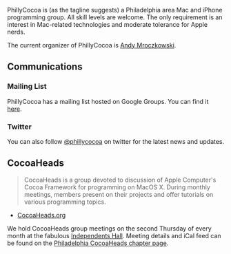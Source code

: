 PhillyCocoa is (as the tagline suggests) a Philadelphia area Mac and iPhone programming group. All skill levels are welcome. The only requirement is an interest in Mac-related technologies and moderate tolerance for Apple nerds.

<!--Modify the Following link to suit your needs-->
The current organizer of PhillyCocoa is [Andy Mroczkowski](http://mrox.net).

<!--<a href="#" id="banana" onclick="V2CUnScrambleEmail('andy','mro','x.net',this.id)" >Andy Mroczkowski</a>.-->

Communications 
--------------

### Mailing List ###

PhillyCocoa has a mailing list hosted on Google Groups. You can find it [here][phillycocoa_group].

  [phillycocoa_group]: http://groups.google.com/group/phillycocoa

### Twitter ###

You can also follow [@phillycocoa][phillycocoa_twitter] on twitter for the latest news and updates.

  [phillycocoa_twitter]: http://twitter.com/phillycocoa

CocoaHeads
----------

> CocoaHeads is a group devoted to discussion of Apple Computer's Cocoa Framework for programming on MacOS X. During monthly meetings, members present on their projects and offer tutorials on various programming topics.

 - [CocoaHeads.org](http://cocoaheads.org/ "CocoaHeads")

We hold CocoaHeads group meetings on the second Thursday of every month at the fabulous [Independents Hall][indyhall].  Meeting details and iCal feed can be found on the [Philadelphia CocoaHeads chapter page][phillycocoheads].

   [indyhall]: http://www.indyhall.org/
   [phillycocoheads]: http://cocoaheads.org/us/PhiladelphiaPennsylvania/index.html
